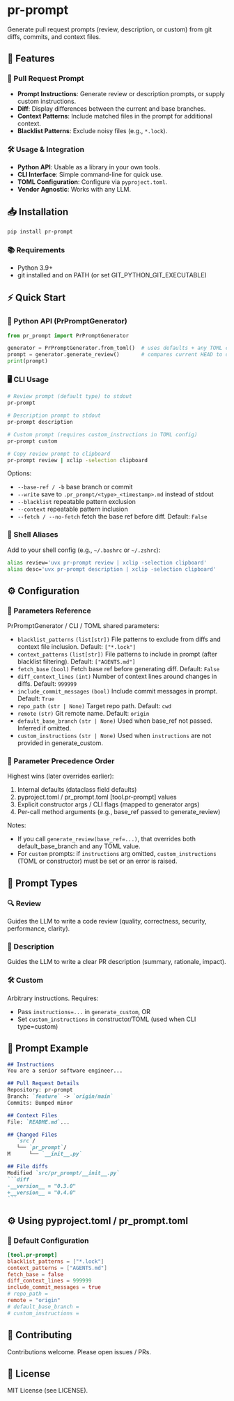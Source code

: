 # pr-prompt

Generate pull request prompts (review, description, or custom) from git diffs, commits, and context files.

## 🚀 Features

### 🤖 Pull Request Prompt
- **Prompt Instructions**: Generate review or description prompts, or supply custom instructions.
- **Diff**: Display differences between the current and base branches.
- **Context Patterns**: Include matched files in the prompt for additional context.
- **Blacklist Patterns**: Exclude noisy files (e.g., `*.lock`).

### 🛠️ Usage & Integration
- **Python API**: Usable as a library in your own tools.
- **CLI Interface**: Simple command-line for quick use.
- **TOML Configuration**: Configure via `pyproject.toml`.
- **Vendor Agnostic**: Works with any LLM.


## 📥 Installation
```bash
pip install pr-prompt
```

### 📚 Requirements
- Python 3.9+
- git installed and on PATH (or set GIT_PYTHON_GIT_EXECUTABLE)

## ⚡ Quick Start

### 🐍 Python API (PrPromptGenerator)
```python
from pr_prompt import PrPromptGenerator

generator = PrPromptGenerator.from_toml()  # uses defaults + any TOML config
prompt = generator.generate_review()       # compares current HEAD to default base branch
print(prompt)
```

### 🖥️ CLI Usage
```bash
# Review prompt (default type) to stdout
pr-prompt

# Description prompt to stdout
pr-prompt description

# Custom prompt (requires custom_instructions in TOML config)
pr-prompt custom

# Copy review prompt to clipboard
pr-prompt review | xclip -selection clipboard
```
Options:
- `--base-ref / -b` base branch or commit
- `--write` save to `.pr_prompt/<type>_<timestamp>.md` instead of stdout
- `--blacklist` repeatable pattern exclusion
- `--context` repeatable pattern inclusion
- `--fetch / --no-fetch` fetch the base ref before diff. Default: `False`

### 🔗 Shell Aliases
Add to your shell config (e.g., `~/.bashrc` or `~/.zshrc`):
```bash
alias review='uvx pr-prompt review | xclip -selection clipboard'
alias desc='uvx pr-prompt description | xclip -selection clipboard'
```

## ⚙️ Configuration

### 🔧 Parameters Reference
PrPromptGenerator / CLI / TOML shared parameters:
- `blacklist_patterns` `(list[str])` File patterns to exclude from diffs and context file inclusion. Default: `["*.lock"]`
- `context_patterns` `(list[str])` File patterns to include in prompt (after blacklist filtering). Default: `["AGENTS.md"]`
- `fetch_base` `(bool)` Fetch base ref before generating diff. Default: `False`
- `diff_context_lines` `(int)` Number of context lines around changes in diffs. Default: `999999`
- `include_commit_messages` `(bool)` Include commit messages in prompt. Default: `True`
- `repo_path` `(str | None)` Target repo path. Default: `cwd`
- `remote` `(str)` Git remote name. Default: `origin`
- `default_base_branch` `(str | None)` Used when base_ref not passed. Inferred if omitted.
- `custom_instructions` `(str | None)` Used when `instructions` are not provided in generate_custom.

### 📜 Parameter Precedence Order
Highest wins (later overrides earlier):
1. Internal defaults (dataclass field defaults)
2. pyproject.toml / pr_prompt.toml [tool.pr-prompt] values
3. Explicit constructor args / CLI flags (mapped to generator args)
4. Per-call method arguments (e.g., base_ref passed to generate_review)

Notes:
- If you call `generate_review(base_ref=...)`, that overrides both default_base_branch and any TOML value.
- For `custom` prompts: if `instructions` arg omitted, `custom_instructions` (TOML or constructor) must be set or an error is raised.

## 🎯 Prompt Types

### 🔍 Review
Guides the LLM to write a code review (quality, correctness, security, performance, clarity).

### 📝 Description
Guides the LLM to write a clear PR description (summary, rationale, impact).

### 🛠️ Custom
Arbitrary instructions. Requires:
- Pass `instructions=...` in `generate_custom`, OR
- Set `custom_instructions` in constructor/TOML (used when CLI type=custom)

## 📄 Prompt Example
~~~markdown
## Instructions
You are a senior software engineer...

## Pull Request Details
Repository: pr-prompt
Branch: `feature` -> `origin/main`
Commits: Bumped minor

## Context Files
File: `README.md`...

## Changed Files
   `src`/
   └── `pr_prompt`/
M      └── `__init__.py`

## File diffs
Modified `src/pr_prompt/__init__.py`
```diff
-__version__ = "0.3.0"
+__version__ = "0.4.0"
```
~~~

## ⚙️ Using pyproject.toml / pr_prompt.toml

### 🔧 Default Configuration
```toml
[tool.pr-prompt]
blacklist_patterns = ["*.lock"]
context_patterns = ["AGENTS.md"]
fetch_base = false
diff_context_lines = 999999
include_commit_messages = true
# repo_path =
remote = "origin"
# default_base_branch =
# custom_instructions =
```

## 🤝 Contributing
Contributions welcome. Please open issues / PRs.

## 📜 License
MIT License (see LICENSE).